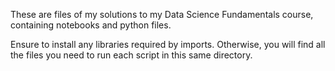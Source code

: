 These are files of my solutions to my Data Science Fundamentals course, containing notebooks and python files. 

Ensure to install any libraries required by imports. Otherwise, you will find all the files you need to run each script in this same directory. 
